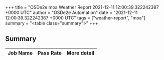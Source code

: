 +++
title = "OSDe2e moa Weather Report 2021-12-11 12:00:39.322242387 +0000 UTC"
author = "OSDe2e Automation"
date = "2021-12-11 12:00:39.322242387 +0000 UTC"
tags = ["weather-report", "moa"]
summary = "<table class=\"summary\"></table>"
+++
## Summary

| Job Name | Pass Rate | More detail |
|----------|-----------|-------------|





